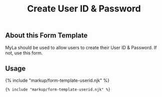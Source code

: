 ﻿---
title: Create User ID & Password
summary: The Create User ID & Password block allows users to create and update their User ID & Password.
tags: form-templates
layout: guide
eleventyNavigation:
  key: Create User ID & Password
  parent: Form Templates
  order: 3
  excerpt: The Create User ID & Password block allows users to create and update their User ID & Password.
  img: /img/illustrations/illus-create-user-id-password.svg
---

## About this Form Template

MyLa should be used to allow users to create their User ID & Password. If not, use this form.

## Usage

{% include "markup/form-template-userid.njk" %}

``` html
{% include "markup/form-template-userid.njk" %}
```
